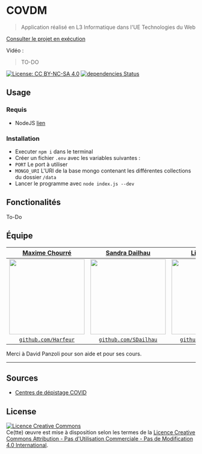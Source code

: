 # COVDM
 
> Application réalisé en L3 Informatique dans l'UE Technologies du Web

[Consulter le projet en exécution](https://covdm.herokuapp.com/)

Vidéo :

> TO-DO

[![License: CC BY-NC-SA 4.0](https://img.shields.io/badge/License-CC%20BY--NC--SA%204.0-lightgrey.svg)](https://creativecommons.org/licenses/by-nc-sa/4.0/) [![dependencies Status](https://david-dm.org/Harfeur/COVDM/status.svg)](https://david-dm.org/Harfeur/COVDM)
## Usage

### Requis

- NodeJS [lien](https://nodejs.org/en/download/)

### Installation

- Executer `npm i` dans le terminal
- Créer un fichier `.env` avec les variables suivantes :
 - `PORT` Le port à utiliser
 - `MONGO_URI` L'URI de la base mongo contenant les différentes collections du dossier `/data`
- Lancer le programme avec `node index.js --dev`

## Fonctionalités

To-Do

## Équipe

| <a href="https://www.github.com/Harfeur" target="_blank">**Maxime Chourré**</a> | <a href="https://www.github.com/SDailhau" target="_blank">**Sandra Dailhau**</a> | <a href="https://www.github.com/Llaplace" target="_blank">**Lisa Laplace**</a> |
| :---: |:---:| :---:|
| <a href="https://www.github.com/Harfeur" target="_blank"><img src="https://www.github.com/Harfeur.png" width=200 height=200 ></a> | <a href="https://www.github.com/SDailhau" target="_blank"><img src="https://www.github.com/SDailhau.png" width=200 height=200 ></a> | <a href="https://www.github.com/Llaplace" target="_blank"><img src="https://www.github.com/Llaplace.png" width=200 height=200 ></a> |
| <a href="https://www.github.com/Harfeur" target="_blank">`github.com/Harfeur`</a> | <a href="https://www.github.com/SDailhau" target="_blank">`github.com/SDailhau`</a> | <a href="http://github.com/Llaplace" target="_blank">`github.com/Llaplace`</a> |

Merci à David Panzoli pour son aide et pour ses cours.

---

## Sources

- [Centres de dépistage COVID](https://www.data.gouv.fr/fr/datasets/sites-de-prelevements-pour-les-tests-covid/)

## License

<a rel="license" href="http://creativecommons.org/licenses/by-nc-nd/4.0/"><img alt="Licence Creative Commons" style="border-width:0" src="https://i.creativecommons.org/l/by-nc-nd/4.0/88x31.png" /></a><br />Ce(tte) œuvre est mise à disposition selon les termes de la <a rel="license" href="http://creativecommons.org/licenses/by-nc-nd/4.0/">Licence Creative Commons Attribution - Pas d&#39;Utilisation Commerciale - Pas de Modification 4.0 International</a>.
